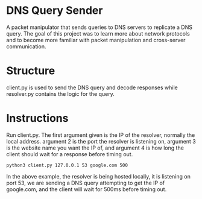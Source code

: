 # DNS Query Sender
A packet manipulator that sends queries to DNS servers to replicate a DNS query.
The goal of this project was to learn more about network protocols and to become more familiar with packet manipulation and cross-server communication.

# Structure
client.py is used to send the DNS query and decode responses while resolver.py contains the logic for the query. 

# Instructions 
Run client.py. The first argument given is the IP of the resolver, normally the local address. argument 2 is the port the resolver is listening on, argument 3 is the website name you want the IP of, and argument 4 is how long the client should wait for a response before timing out.
```
python3 client.py 127.0.0.1 53 google.com 500
```
In the above example, the resolver is being hosted locally, it is listening on port 53, we are sending a DNS query attempting to get the IP of google.com, and the client will wait for 500ms before timing out.
